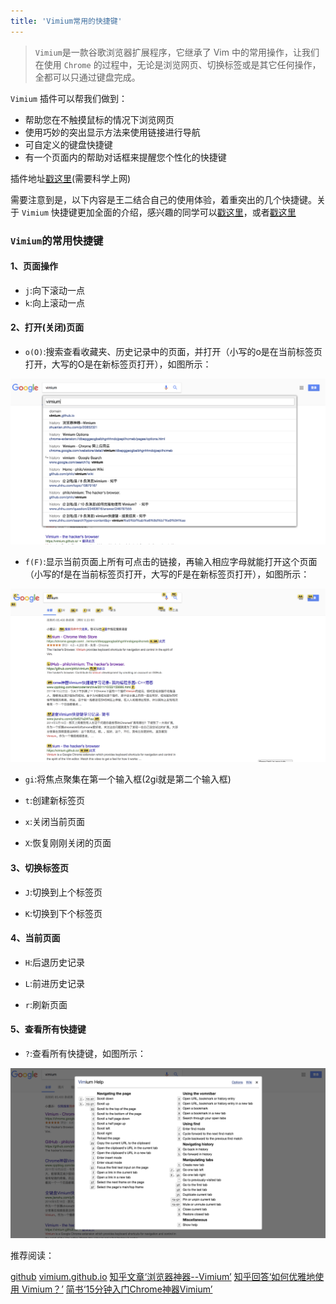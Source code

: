 ```yaml
---
title: 'Vimium常用的快捷键'
---
```



> `Vimium`是一款谷歌浏览器扩展程序，它继承了 Vim 中的常用操作，让我们在使用 `Chrome` 的过程中，无论是浏览网页、切换标签或是其它任何操作，全都可以只通过键盘完成。

`Vimium` 插件可以帮我们做到：

* 帮助您在不触摸鼠标的情况下浏览网页
* 使用巧妙的突出显示方法来使用链接进行导航
* 可自定义的键盘快捷键
* 有一个页面内的帮助对话框来提醒您个性化的快捷键

插件地址[戳这里](https://chrome.google.com/webstore/detail/vimium/dbepggeogbaibhgnhhndojpepiihcmeb)(需要科学上网)

需要注意到是，以下内容是王二结合自己的使用体验，着重突出的几个快捷键。关于 `Vimium` 快捷键更加全面的介绍，感兴趣的同学可以[戳这里](http://vimium.github.io/)，或者[戳这里](https://github.com/philc/vimium)

### `Vimium`的常用快捷键

#### 1、页面操作

* `j`:向下滚动一点
* `k`:向上滚动一点

#### 2、打开(关闭)页面

* `o(O)`:搜索查看收藏夹、历史记录中的页面，并打开（小写的o是在当前标签页打开，大写的O是在新标签页打开），如图所示：

![Alt text](https://github.com/WangYuLue/pic_of_blog/blob/master/1802/1.png?raw=true)

* `f(F)`:显示当前页面上所有可点击的链接，再输入相应字母就能打开这个页面（小写的f是在当前标签页打开，大写的F是在新标签页打开），如图所示：

![Alt text](https://github.com/WangYuLue/pic_of_blog/blob/master/1802/2.png?raw=true)

* `gi`:将焦点聚集在第一个输入框(2gi就是第二个输入框)

* `t`:创建新标签页

* `x`:关闭当前页面

* `X`:恢复刚刚关闭的页面

#### 3、切换标签页

* `J`:切换到上个标签页

* `K`:切换到下个标签页


#### 4、当前页面

* `H`:后退历史记录

* `L`:前进历史记录

* `r`:刷新页面

#### 5、查看所有快捷键

* `?`:查看所有快捷键，如图所示：

![Alt text](https://github.com/WangYuLue/pic_of_blog/blob/master/1802/3.png?raw=true)

推荐阅读：

[github](https://github.com/philc/vimium)
[vimium.github.io](http://vimium.github.io/)
[知乎文章‘浏览器神器--Vimium’](https://zhuanlan.zhihu.com/p/20852321)
[知乎回答‘如何优雅地使用 Vimium？’](https://www.zhihu.com/question/23483616/answer/246787555)
[简书‘15分钟入门Chrome神器Vimium’](https://www.jianshu.com/p/849d6b21e02e)